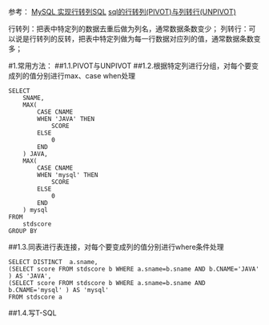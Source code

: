 参考：
[MySQL 实现行转列SQL](https://www.cnblogs.com/linJie1930906722/p/6036714.html)
[sql的行转列(PIVOT)与列转行(UNPIVOT)](https://blog.csdn.net/sxdtzhaoxinguo/article/details/55519171)

行转列：把表中特定列的数据去重后做为列名，通常数据条数变少；
列转行：可以说是行转列的反转，把表中特定列做为每一行数据对应列的值，通常数据条数变多；

#1.常用方法：
##1.1.PIVOT与UNPIVOT
##1.2.根据特定列进行分组，对每个要变成列的值分别进行max、case when处理
```
SELECT
	SNAME,
	MAX(
		CASE CNAME
		WHEN 'JAVA' THEN
			SCORE
		ELSE
			0
		END
	) JAVA,
	MAX(
		CASE CNAME
		WHEN 'mysql' THEN
			SCORE
		ELSE
			0
		END
	) mysql
FROM
	stdscore
GROUP BY
```
##1.3.同表进行表连接，对每个要变成列的值分别进行where条件处理
```
SELECT DISTINCT  a.sname,
(SELECT score FROM stdscore b WHERE a.sname=b.sname AND b.CNAME='JAVA' ) AS 'JAVA',
(SELECT score FROM stdscore b WHERE a.sname=b.sname AND b.CNAME='mysql' ) AS 'mysql'
FROM stdscore a
```
##1.4.写T-SQL